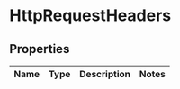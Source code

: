 
# HttpRequestHeaders

## Properties
Name | Type | Description | Notes
------------ | ------------- | ------------- | -------------



